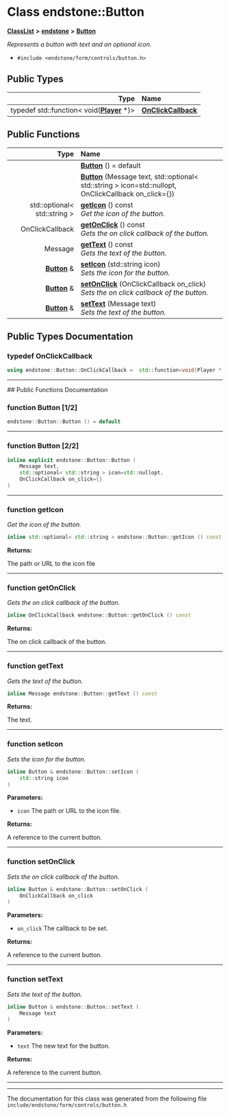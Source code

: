 

# Class endstone::Button



[**ClassList**](annotated.md) **>** [**endstone**](namespaceendstone.md) **>** [**Button**](classendstone_1_1Button.md)



_Represents a button with text and an optional icon._ 

* `#include <endstone/form/controls/button.h>`

















## Public Types

| Type | Name |
| ---: | :--- |
| typedef std::function&lt; void([**Player**](classendstone_1_1Player.md) \*)&gt; | [**OnClickCallback**](#typedef-onclickcallback)  <br> |




















## Public Functions

| Type | Name |
| ---: | :--- |
|   | [**Button**](#function-button-12) () = default<br> |
|   | [**Button**](#function-button-22) (Message text, std::optional&lt; std::string &gt; icon=std::nullopt, OnClickCallback on\_click={}) <br> |
|  std::optional&lt; std::string &gt; | [**getIcon**](#function-geticon) () const<br>_Get the icon of the button._  |
|  OnClickCallback | [**getOnClick**](#function-getonclick) () const<br>_Gets the on click callback of the button._  |
|  Message | [**getText**](#function-gettext) () const<br>_Gets the text of the button._  |
|  [**Button**](classendstone_1_1Button.md) & | [**setIcon**](#function-seticon) (std::string icon) <br>_Sets the icon for the button._  |
|  [**Button**](classendstone_1_1Button.md) & | [**setOnClick**](#function-setonclick) (OnClickCallback on\_click) <br>_Sets the on click callback of the button._  |
|  [**Button**](classendstone_1_1Button.md) & | [**setText**](#function-settext) (Message text) <br>_Sets the text of the button._  |




























## Public Types Documentation




### typedef OnClickCallback 

```C++
using endstone::Button::OnClickCallback =  std::function<void(Player *)>;
```




<hr>
## Public Functions Documentation




### function Button [1/2]

```C++
endstone::Button::Button () = default
```




<hr>



### function Button [2/2]

```C++
inline explicit endstone::Button::Button (
    Message text,
    std::optional< std::string > icon=std::nullopt,
    OnClickCallback on_click={}
) 
```




<hr>



### function getIcon 

_Get the icon of the button._ 
```C++
inline std::optional< std::string > endstone::Button::getIcon () const
```





**Returns:**

The path or URL to the icon file 





        

<hr>



### function getOnClick 

_Gets the on click callback of the button._ 
```C++
inline OnClickCallback endstone::Button::getOnClick () const
```





**Returns:**

The on click callback of the button. 





        

<hr>



### function getText 

_Gets the text of the button._ 
```C++
inline Message endstone::Button::getText () const
```





**Returns:**

The text. 





        

<hr>



### function setIcon 

_Sets the icon for the button._ 
```C++
inline Button & endstone::Button::setIcon (
    std::string icon
) 
```





**Parameters:**


* `icon` The path or URL to the icon file. 



**Returns:**

A reference to the current button. 





        

<hr>



### function setOnClick 

_Sets the on click callback of the button._ 
```C++
inline Button & endstone::Button::setOnClick (
    OnClickCallback on_click
) 
```





**Parameters:**


* `on_click` The callback to be set. 



**Returns:**

A reference to the current button. 





        

<hr>



### function setText 

_Sets the text of the button._ 
```C++
inline Button & endstone::Button::setText (
    Message text
) 
```





**Parameters:**


* `text` The new text for the button. 



**Returns:**

A reference to the current button. 





        

<hr>

------------------------------
The documentation for this class was generated from the following file `include/endstone/form/controls/button.h`

